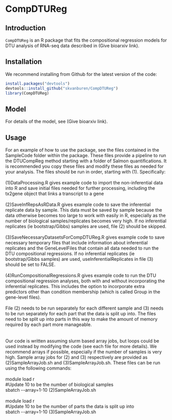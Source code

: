 # CompDTUReg

## Introduction

<code>CompDTUReg</code> is an R package that fits the compositional regression models for DTU analysis of RNA-seq data described in (Give bioarxiv link).

## Installation
We recommend installing from Github for the latest version of the code:
```r
install.packages("devtools")
devtools::install_github("skvanburen/CompDTUReg")
library(CompDTUReg)
```

## Model
For details of the model, see (Give bioarxiv link).

## Usage  
For an example of how to use the package, see the files contained in the SampleCode folder within the package.  These files provide a pipeline to run the DTUCompReg method starting with a folder of Salmon quantifications.  It is recommended you copy these files and modify these files as needed for your analysis.  The files should be run in order, starting with (1).  Specifically:<br>
 <br>
(1)DataProcessing.R gives example code to import the non-inferential data into R and save initial files needed for further processing, including the tx2gene object that links a transcript to a gene<br>
 <br>
(2)SaveInfRepsAsRData.R gives example code to save the inferential replicate data by sample.  This data must be saved by sample because the data otherwise becomes too large to work with easily in R, especially as the number of biological samples/replicates becomes very high.  If no inferential replicates (ie bootstrap/Gibbs) samples are used, file (2) should be skipped.  <br>
 <br>
(3)SaveNecessaryDatasetsForCompDTUReg.R gives example code to save necessary temporary files that include information about inferential replicates and the GeneLevelFiles that contain all data needed to run the DTU compositional regressions. If no inferential replicates (ie bootstrap/Gibbs samples) are used, useInferentialReplicates in file (3) should be set to FALSE. <br>
 <br>
(4)RunCompositionalRegressions.R gives example code to run the DTU compositional regression analyses, both with and without incorporating the inferential replicates.  This includes the option to incorporate extra predictors other than condition membership (which is called Group in the gene-level files). <br>
 <br>
 File (2) needs to be run separately for each different sample and (3) needs to be run separately for each part that the data is split up into.  The files need to be split up into parts in this way to make the amount of memory required by each part more manageable. <br>  
   <br>
Our code is written assuming slurm based array jobs, but loops could be used instead by modifying the code (see each file for more details).  We recommend arrays if possible, especially if the number of samples is very high.  Sample array jobs for (2) and (3) respectively are provided as (2)SampleArrayJob.sh and (3)SampleArrayJob.sh.  These files can be run using the following commands: <br>
  <br>
module load r <br>
#Update 10 to be the number of biological samples <br>
sbatch --array=1-10 (2)SampleArrayJob.sh <br>
  <br>
module load r <br>
#Update 10 to be the number of parts the data is split up into <br>
sbatch --array=1-10 (3)SampleArrayJob.sh <br>
